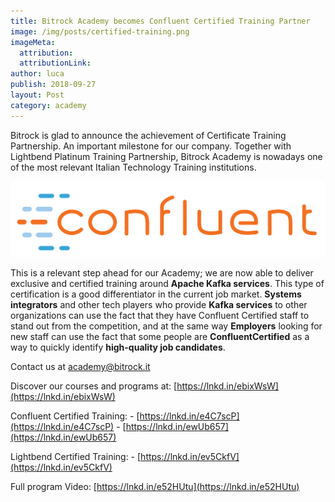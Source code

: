 ```yaml
---
title: Bitrock Academy becomes Confluent Certified Training Partner
image: /img/posts/certified-training.png
imageMeta:
  attribution:
  attributionLink:
author: luca
publish: 2018-09-27
layout: Post
category: academy
---
```


Bitrock is glad to announce the achievement of Certificate Training Partnership. An important milestone for our company. Together with Lightbend Platinum Training Partnership, Bitrock Academy is nowadays one of the most relevant Italian Technology Training institutions.  <!-- more -->

![/img/confluent_logo.png](/img/confluent_logo.png)

This is a relevant step ahead for our Academy; we are now able to deliver exclusive and certified training around **Apache Kafka services**. This type of certification is a good differentiator in the current  job market. **Systems integrators** and other tech players who provide **Kafka services** to other organizations can use the fact that they have Confluent Certified staff to stand out from the competition, and at the same way **Employers** looking for new staff can use the fact that some people are **ConfluentCertified** as a way to quickly identify **high-quality job candidates**.

Contact us at [academy@bitrock.it](mailto:academy@bitrock.it)

Discover our courses and programs at: [https://lnkd.in/ebixWsW](https://lnkd.in/ebixWsW)

Confluent Certified Training: - [https://lnkd.in/e4C7scP](https://lnkd.in/e4C7scP) - [https://lnkd.in/ewUb657](https://lnkd.in/ewUb657)

Lightbend Certified Training: - [https://lnkd.in/ev5CkfV](https://lnkd.in/ev5CkfV)

Full program Video: [https://lnkd.in/e52HUtu](https://lnkd.in/e52HUtu)